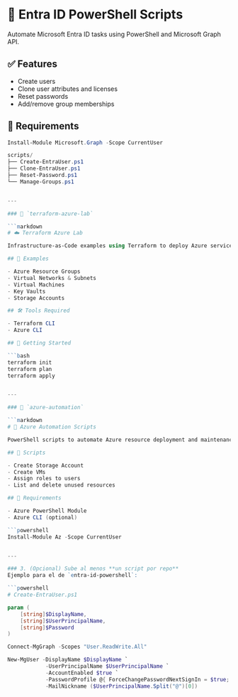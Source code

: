 # 🔐 Entra ID PowerShell Scripts

Automate Microsoft Entra ID tasks using PowerShell and Microsoft Graph API.

## ✅ Features

- Create users
- Clone user attributes and licenses
- Reset passwords
- Add/remove group memberships

## 🔧 Requirements

```powershell
Install-Module Microsoft.Graph -Scope CurrentUser

scripts/
├── Create-EntraUser.ps1
├── Clone-EntraUser.ps1
├── Reset-Password.ps1
└── Manage-Groups.ps1


---

### 📘 `terraform-azure-lab`

```markdown
# ☁️ Terraform Azure Lab

Infrastructure-as-Code examples using Terraform to deploy Azure services.

## 🧰 Examples

- Azure Resource Groups
- Virtual Networks & Subnets
- Virtual Machines
- Key Vaults
- Storage Accounts

## 🛠️ Tools Required

- Terraform CLI
- Azure CLI

## 🌱 Getting Started

```bash
terraform init
terraform plan
terraform apply


---

### 📘 `azure-automation`

```markdown
# 🤖 Azure Automation Scripts

PowerShell scripts to automate Azure resource deployment and maintenance.

## 📌 Scripts

- Create Storage Account
- Create VMs
- Assign roles to users
- List and delete unused resources

## 🔧 Requirements

- Azure PowerShell Module
- Azure CLI (optional)

```powershell
Install-Module Az -Scope CurrentUser


---

### 3. (Opcional) Sube al menos **un script por repo**  
Ejemplo para el de `entra-id-powershell`:

```powershell
# Create-EntraUser.ps1

param (
    [string]$DisplayName,
    [string]$UserPrincipalName,
    [string]$Password
)

Connect-MgGraph -Scopes "User.ReadWrite.All"

New-MgUser -DisplayName $DisplayName `
            -UserPrincipalName $UserPrincipalName `
            -AccountEnabled $true `
            -PasswordProfile @{ ForceChangePasswordNextSignIn = $true; Password = $Password } `
            -MailNickname ($UserPrincipalName.Split("@")[0])




